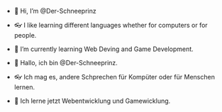 - 👋 Hi, I’m @Der-Schneeprinz
- 👓 I like learning different languages whether for computers or for people.
- 🌱 I’m currently learning Web Deving and Game Development.

- 👋 Hallo, ich bin @Der-Schneeprinz.
- 👓 Ich mag es, andere Schprechen für Kompüter oder für Menschen lernen. 
- 🌱 Ich lerne jetzt Webentwicklung und Gamewicklung.

<!---
Der-Schneeprinz/Der-Schneeprinz is a ✨ special ✨ repository because its `README.md` (this file) appears on your GitHub profile.
You can click the Preview link to take a look at your changes.
--->
